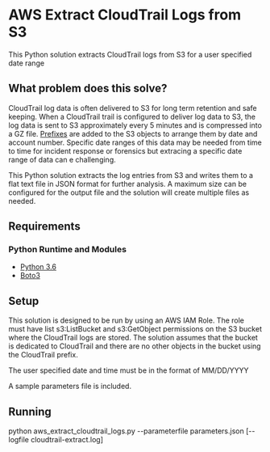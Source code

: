 # AWS Extract CloudTrail Logs from S3
This Python solution extracts CloudTrail logs from S3 for a user specified date range

## What problem does this solve?
CloudTrail log data is often delivered to S3 for long term retention and safe keeping.  When a CloudTrail trail is configured to deliver log data to S3, the log data is sent to S3 approximately every 5 minutes and is compressed into a GZ file.  [Prefixes](https://docs.aws.amazon.com/awscloudtrail/latest/userguide/cloudtrail-find-log-files.html) are added to the S3 objects to arrange them by date and account number.  Specific date ranges of this data may be needed from time to time for incident response or forensics but extracing a specific date range of data can e challenging.

This Python solution extracts the log entries from S3 and writes them to a flat text file in JSON format for further analysis.  A maximum size can be configured for the output file and the solution will create multiple files as needed.

## Requirements

### Python Runtime and Modules
* [Python 3.6](https://www.python.org/downloads/release/python-360/)
* [Boto3](https://boto3.amazonaws.com/v1/documentation/api/latest/index.html)

## Setup
This solution is designed to be run by using an AWS IAM Role.  The role must have list s3:ListBucket and s3:GetObject permissions on the S3 bucket where the CloudTrail logs are stored.  The solution assumes that the bucket is dedicated to CloudTrail and there are no other objects in the bucket using the CloudTrail prefix.

The user specified date and time must be in the format of MM/DD/YYYY

A sample parameters file is included.

## Running
python aws_extract_cloudtrail_logs.py --parameterfile parameters.json [--logfile cloudtrail-extract.log]
